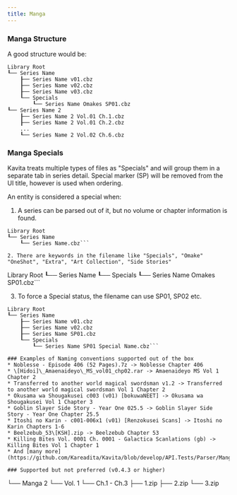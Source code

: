 ```yaml
---
title: Manga
---
```


### Manga Structure
A good structure would be:

```
Library Root
┖── Series Name
    ┠── Series Name v01.cbz
    ┠── Series Name v02.cbz
    ┠── Series Name v03.cbz
    ┖── Specials
        ┖── Series Name Omakes SP01.cbz
┖── Series Name 2
    ┠── Series Name 2 Vol.01 Ch.1.cbz
    ┠── Series Name 2 Vol.01 Ch.2.cbz
    ...
    ┖── Series Name 2 Vol.02 Ch.6.cbz
```
 

### Manga Specials

Kavita treats multiple types of files as "Specials" and will group them in a separate tab in series detail. Special marker (SP) will be removed from the UI title, however is used when ordering. 

An entity is considered a special when:

1. A series can be parsed out of it, but no volume or chapter information is found.
```
Library Root
┖── Series Name
    ┖── Series Name.cbz```

2. There are keywords in the filename like "Specials", "Omake" "OneShot", "Extra", "Art Collection", "Side Stories"
```
Library Root
┖── Series Name
    ┖── Specials
        ┖── Series Name Omakes SP01.cbz```

3. To force a Special status, the filename can use SP01, SP02 etc.
```
Library Root
┖── Series Name
    ┠── Series Name v01.cbz
    ┠── Series Name v02.cbz
    ┠── Series Name SP01.cbz
    ┖── Specials
        ┖── Series Name SP01 Special Name.cbz```

### Examples of Naming conventions supported out of the box
* Noblesse - Episode 406 (52 Pages).7z -> Noblesse Chapter 406
* \[Hidoi]\_Amaenaideyo\_MS_vol01_chp02.rar -> Amaenaideyo MS Vol 1 Chapter 2
* Transferred to another world magical swordsman v1.2 -> Transferred to another world magical swordsman Vol 1 Chapter 2
* Okusama wa Shougakusei c003 (v01) [bokuwaNEET] -> Okusama wa Shougakusei Vol 1 Chapter 3
* Goblin Slayer Side Story - Year One 025.5 -> Goblin Slayer Side Story - Year One Chapter 25.5
* Itoshi no Karin - c001-006x1 (v01) [Renzokusei Scans] -> Itoshi no Karin Chapters 1-6
* Beelzebub_53\[KSH].zip -> Beelzebub Chapter 53
* Killing Bites Vol. 0001 Ch. 0001 - Galactica Scanlations (gb) -> Killing Bites Vol 1 Chapter 1
* And [many more](https://github.com/Kareadita/Kavita/blob/develop/API.Tests/Parser/MangaParserTests.cs)...

### Supported but not preferred (v0.4.3 or higher)
```
└── Manga 2
    └── Vol. 1
        └── Ch.1 - Ch.3
            ├── 1.zip
            ├── 2.zip
            └── 3.zip
```            